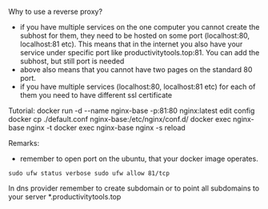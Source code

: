 
Why to use a reverse proxy?
- if you have multiple services on the one computer you cannot create the subhost for them, they need to be hosted on some port (localhost:80, localhost:81 etc). This means that in the internet you also have your service under specific port like productivitytools.top:81. You can add the subhost, but still port is needed
- above also means that you cannot have two pages on the standard 80 port. 
- if you have multiple services (localhost:80, localhost:81 etc) for each of them you need to have different ssl certificate 


Tutorial:
docker run -d --name nginx-base -p:81:80 nginx:latest
edit config
docker cp ./default.conf nginx-base:/etc/nginx/conf.d/
docker exec nginx-base nginx -t
docker exec nginx-base nginx -s reload


Remarks:
- remember to open port on the ubuntu, that your docker image operates.
```
sudo ufw status verbose sudo ufw allow 81/tcp
```

In dns provider remember to create subdomain or to point all subdomains  to your server *.productivitytools.top



